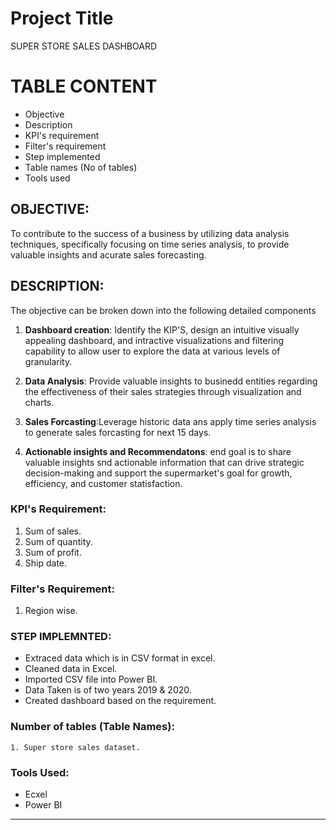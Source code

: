 
# **Project Title**
SUPER STORE SALES DASHBOARD 

# **TABLE CONTENT**
- Objective
- Description
- KPI's requirement
- Filter's requirement
- Step implemented
- Table names (No of tables)
- Tools used





## **OBJECTIVE**: 
To contribute to the success of a business by utilizing data analysis techniques, specifically focusing on time series analysis, to provide valuable insights and acurate sales forecasting.

## **DESCRIPTION**:
The objective can be broken down into the following detailed components

1. **Dashboard creation**: Identify the KIP'S,  design an intuitive visually appealing dashboard, and intractive visualizations and filtering capability to allow user to explore the data at various levels of granularity.

2. **Data Analysis**: Provide valuable insights to businedd entities regarding the effectiveness of their sales strategies through visualization and charts.

3. **Sales Forcasting**:Leverage historic data ans apply time series analysis to generate sales forcasting for next 15 days.

4. **Actionable insights and Recommendatons**: end goal is to share valuable insights snd actionable information that can drive strategic decision-making and support the supermarket's goal for growth, efficiency, and customer statisfaction.


### **KPI's Requirement**:

1. Sum of sales.
2. Sum of quantity.
3. Sum of profit.
4. Ship date.

### **Filter's Requirement**:
1. Region wise.





### **STEP IMPLEMNTED**:
- Extraced data which is in CSV format in excel.
- Cleaned data in Excel.
- Imported CSV file into Power BI.
- Data Taken is of two years 2019 & 2020.
- Created dashboard based on the requirement.




### **Number of tables (Table Names):**
    1. Super store sales dataset.



### **Tools Used:**
- Ecxel
- Power BI 

--- 













